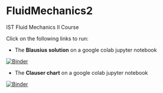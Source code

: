 # FluidMechanics2

IST Fluid Mechanics II Course 

Click on the following links to run:

* The **Blausius solution** on a google colab jupyter notebook 

[![Binder](https://colab.research.google.com/assets/colab-badge.svg)](https://colab.research.google.com/github/joaochenriques/FluidMechanics2/blob/main/Blasius/Blasius.ipynb)

* The **Clauser chart** on a google colab jupyter notebook

[![Binder](https://colab.research.google.com/assets/colab-badge.svg)](https://colab.research.google.com/github/joaochenriques/FluidMechanics2/blob/main/Laboratory/ClauserChart.ipynb)
